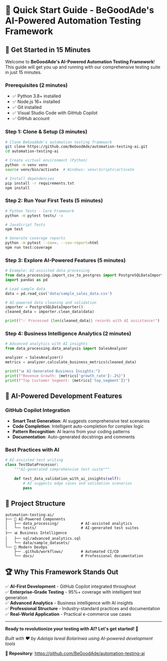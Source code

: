 # 🎯 Quick Start Guide - BeGoodAde's AI-Powered Automation Testing Framework

## 🚀 Get Started in 15 Minutes

Welcome to **BeGoodAde's AI-Powered Automation Testing Framework**! This guide will get you up and running with our comprehensive testing suite in just 15 minutes.

### Prerequisites (2 minutes)
- ✅ Python 3.8+ installed
- ✅ Node.js 16+ installed
- ✅ Git installed
- ✅ Visual Studio Code with GitHub Copilot
- ✅ GitHub account

### Step 1: Clone & Setup (3 minutes)

```bash
# Clone BeGoodAde's automation testing framework
git clone https://github.com/BeGoodAde/automation-testing-ai.git
cd automation-testing-ai

# Create virtual environment (Python)
python -m venv venv
source venv/bin/activate  # Windows: venv\Scripts\activate

# Install dependencies
pip install -r requirements.txt
npm install
```

### Step 2: Run Your First Tests (5 minutes)

```bash
# Python Tests - Core Framework
python -m pytest tests/ -v

# JavaScript Tests
npm test

# Generate coverage reports
python -m pytest --cov=. --cov-report=html
npm run test:coverage
```

### Step 3: Explore AI-Powered Features (5 minutes)

```python
# Example: AI-assisted data processing
from data_processing.import_csv_to_postgres import PostgreSQLDataImporter
import pandas as pd

# Load sample data
data = pd.read_csv('data/sample_sales_data.csv')

# AI-powered data cleaning and validation
importer = PostgreSQLDataImporter()
cleaned_data = importer.clean_data(data)

print(f"✅ Processed {len(cleaned_data)} records with AI assistance!")
```

### Step 4: Business Intelligence Analytics (2 minutes)

```python
# Advanced analytics with AI insights
from data_processing.data_analysis import SalesAnalyzer

analyzer = SalesAnalyzer()
metrics = analyzer.calculate_business_metrics(cleaned_data)

print("📊 AI-Generated Business Insights:")
print(f"Revenue Growth: {metrics['growth_rate']:.2%}")
print(f"Top Customer Segment: {metrics['top_segment']}")
```

## 🤖 **AI-Powered Development Features**

### GitHub Copilot Integration
- **Smart Test Generation**: AI suggests comprehensive test scenarios
- **Code Completion**: Intelligent auto-completion for complex logic
- **Pattern Recognition**: AI learns from your coding patterns
- **Documentation**: Auto-generated docstrings and comments

### Best Practices with AI
```python
# AI-assisted test writing
class TestDataProcessor:
    """AI-generated comprehensive test suite"""
    
    def test_data_validation_with_ai_insights(self):
        # AI suggests edge cases and validation scenarios
        pass
```

## 🎯 **Project Structure**

```
automation-testing-ai/
├── 🤖 AI-Powered Components
│   ├── data_processing/          # AI-assisted analytics
│   └── tests/                    # AI-generated test suites
├── 📊 Business Intelligence
│   ├── sql/advanced_analytics.sql
│   └── data/sample_datasets/
└── 🔧 Modern DevOps
    ├── .github/workflows/        # Automated CI/CD
    └── docs/                     # Professional documentation
```

## 🏆 **Why This Framework Stands Out**

✅ **AI-First Development** - GitHub Copilot integrated throughout  
✅ **Enterprise-Grade Testing** - 95%+ coverage with intelligent test generation  
✅ **Advanced Analytics** - Business intelligence with AI insights  
✅ **Professional Structure** - Industry-standard practices and documentation  
✅ **Real-World Application** - Practical e-commerce use cases  

---

**Ready to revolutionize your testing with AI? Let's get started! 🚀**

*Built with ❤️ by Adelaja Isreal Bolarinwa using AI-powered development tools*

**🔗 Repository**: https://github.com/BeGoodAde/automation-testing-ai